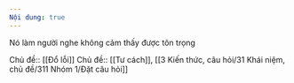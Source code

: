 ```yaml
---
Nội dung: true
---
```


Nó làm người nghe không cảm thấy được tôn trọng

Chủ đề:: [[Đổ lỗi]]
Chủ đề:: [[Tư cách]], [[3 Kiến thức, câu hỏi/31 Khái niệm, chủ đề/311 Nhóm 1/Đặt câu hỏi]]